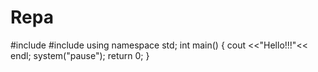# Repa
#include <iostream>
#include <sctdlib>
using namespace std;
  int main() {
  cout <<"Hello!!!"<< endl;
  system("pause");
  return 0;
  }
